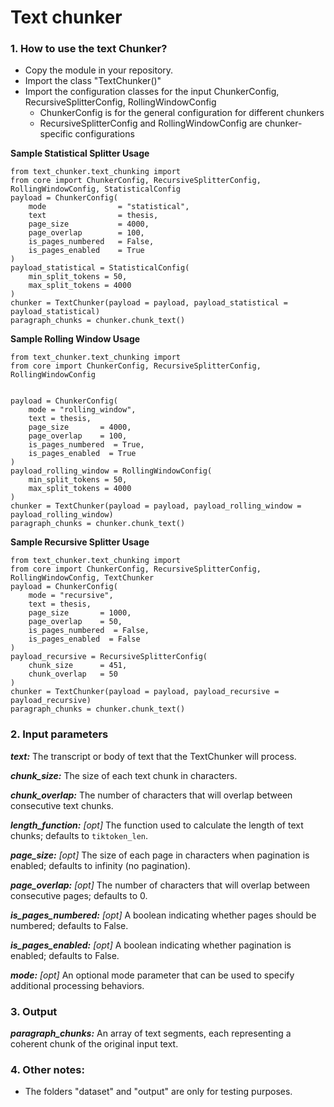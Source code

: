# Text chunker

### 1. How to use the text Chunker?
- Copy the module in your repository. 
- Import the class "TextChunker()"
- Import the configuration classes for the input ChunkerConfig, RecursiveSplitterConfig, RollingWindowConfig
    - ChunkerConfig is for the general configuration for different chunkers
    - RecursiveSplitterConfig and RollingWindowConfig are chunker-specific configurations

**Sample Statistical Splitter Usage**
```
from text_chunker.text_chunking import 
from core import ChunkerConfig, RecursiveSplitterConfig, RollingWindowConfig, StatisticalConfig
payload = ChunkerConfig(
    mode                = "statistical",
    text                = thesis,
    page_size           = 4000,
    page_overlap        = 100,
    is_pages_numbered   = False,
    is_pages_enabled    = True
)
payload_statistical = StatisticalConfig(
    min_split_tokens = 50,
    max_split_tokens = 4000   
)
chunker = TextChunker(payload = payload, payload_statistical = payload_statistical)
paragraph_chunks = chunker.chunk_text()
```

**Sample Rolling Window Usage**
```
from text_chunker.text_chunking import 
from core import ChunkerConfig, RecursiveSplitterConfig, RollingWindowConfig


payload = ChunkerConfig(
    mode = "rolling_window",
    text = thesis,
    page_size       = 4000,
    page_overlap    = 100,
    is_pages_numbered  = True,
    is_pages_enabled  = True
)
payload_rolling_window = RollingWindowConfig(
    min_split_tokens = 50,
    max_split_tokens = 4000   
)
chunker = TextChunker(payload = payload, payload_rolling_window = payload_rolling_window)
paragraph_chunks = chunker.chunk_text()
```
**Sample Recursive Splitter Usage**
```
from text_chunker.text_chunking import 
from core import ChunkerConfig, RecursiveSplitterConfig, RollingWindowConfig, TextChunker
payload = ChunkerConfig(
    mode = "recursive",
    text = thesis,
    page_size       = 1000,
    page_overlap    = 50,
    is_pages_numbered  = False,
    is_pages_enabled  = False
)
payload_recursive = RecursiveSplitterConfig(
    chunk_size      = 451,
    chunk_overlap   = 50
)
chunker = TextChunker(payload = payload, payload_recursive = payload_recursive)
paragraph_chunks = chunker.chunk_text()
```

### 2. Input parameters
***text:***  The transcript or body of text that the TextChunker will process.

***chunk_size:*** The size of each text chunk in characters.

***chunk_overlap:*** The number of characters that will overlap between consecutive text chunks.

***length_function:*** *[opt]* The function used to calculate the length of text chunks; defaults to `tiktoken_len`.

***page_size:*** *[opt]* The size of each page in characters when pagination is enabled; defaults to infinity (no pagination).

***page_overlap:*** *[opt]* The number of characters that will overlap between consecutive pages; defaults to 0.

***is_pages_numbered:*** *[opt]* A boolean indicating whether pages should be numbered; defaults to False.

***is_pages_enabled:*** *[opt]* A boolean indicating whether pagination is enabled; defaults to False.

***mode:*** *[opt]* An optional mode parameter that can be used to specify additional processing behaviors.

### 3. Output

***paragraph_chunks:*** An array of text segments, each representing a coherent chunk of the original input text.

### 4. Other notes:
- The folders "dataset" and "output" are only for testing purposes.
